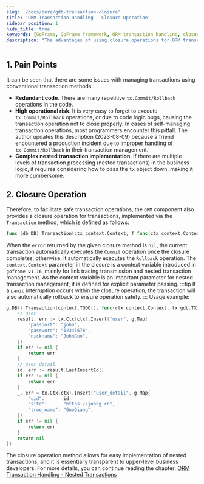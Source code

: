 ```yaml
---
slug: '/docs/core/gdb-transaction-closure'
title: 'ORM Transaction Handling - Closure Operation'
sidebar_position: 1
hide_title: true
keywords: [GoFrame, GoFrame framework, ORM transaction handling, closure operation, transaction management, code simplification, nested transactions, automatic commit, automatic rollback, context parameters]
description: "The advantages of using closure operations for ORM transaction handling in the GoFrame framework, including reducing redundant code, lowering operational risks, and simplifying nested transactions, achieving automatic commit and rollback functions, and introducing the role of context parameters in nested transaction management to ensure transaction processing safety and simplicity."
---
```


## 1. Pain Points

It can be seen that there are some issues with managing transactions using conventional transaction methods:

- **Redundant code**. There are many repetitive `tx.Commit/Rollback` operations in the code.
- **High operational risk**. It is very easy to forget to execute `tx.Commit/Rollback` operations, or due to code logic bugs, causing the transaction operation not to close properly. In cases of self-managing transaction operations, most programmers encounter this pitfall. The author updates this description (2023-08-09) because a friend encountered a production incident due to improper handling of `tx.Commit/Rollback` in their transaction management.
- **Complex nested transaction implementation**. If there are multiple levels of transaction processing (nested transactions) in the business logic, it requires considering how to pass the `tx` object down, making it more cumbersome.

## 2. Closure Operation

Therefore, to facilitate safe transaction operations, the `ORM` component also provides a closure operation for transactions, implemented via the `Transaction` method, which is defined as follows:

```go
func (db DB) Transaction(ctx context.Context, f func(ctx context.Context, tx TX) error) (err error)
```

When the `error` returned by the given closure method is `nil`, the current transaction automatically executes the `Commit` operation once the closure completes; otherwise, it automatically executes the `Rollback` operation. The `context.Context` parameter in the closure is a context variable introduced in `goframe v1.16`, mainly for link tracing transmission and nested transaction management. As the context variable is an important parameter for nested transaction management, it is defined for explicit parameter passing.
:::tip
If a `panic` interruption occurs within the closure operation, the transaction will also automatically rollback to ensure operation safety.
:::
Usage example:

```go
g.DB().Transaction(context.TODO(), func(ctx context.Context, tx gdb.TX) error {
    // user
    result, err := tx.Ctx(ctx).Insert("user", g.Map{
        "passport": "john",
        "password": "12345678",
        "nickname": "JohnGuo",
    })
    if err != nil {
        return err
    }
    // user_detail
    id, err := result.LastInsertId()
    if err != nil {
        return err
    }
    _, err = tx.Ctx(ctx).Insert("user_detail", g.Map{
        "uid":       id,
        "site":      "https://johng.cn",
        "true_name": "GuoQiang",
    })
    if err != nil {
        return err
    }
    return nil
})
```

The closure operation method allows for easy implementation of nested transactions, and it is essentially transparent to upper-level business developers. For more details, you can continue reading the chapter: [ORM Transaction Handling - Nested Transactions](ORM事务处理-嵌套事务.md)